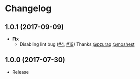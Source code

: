 # Changelog

## 1.0.1 (2017-09-09)
- **Fix**
  - Disabling lint bug ([#4](https://github.com/esdoc2/esdoc2-plugins/pull/4), [#19](https://github.com/esdoc2/esdoc2-plugins/pull/19)) Thanks [@pzuraq](https://github.com/pzuraq) [@moshest](https://github.com/moshest)

## 1.0.0 (2017-07-30)
- Release
